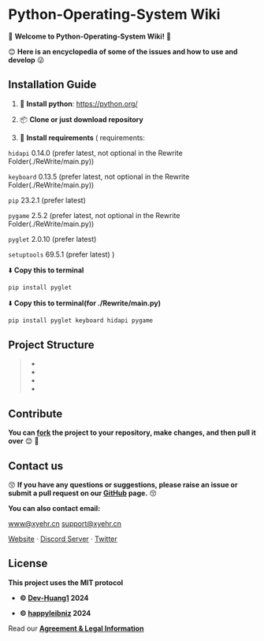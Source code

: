 # Python-Operating-System Wiki

:tada: __Welcome to Python-Operating-System Wiki!__ :tada:

😊 __Here is an encyclopedia of some of the issues and how to use and develop__ 😜

## Installation Guide

1. 💾 __Install python__: 
 https://python.org/

2. 📦 __Clone or just download repository__

3. 💾 __Install requirements__ (
requirements:

`hidapi`     0.14.0 (prefer latest, not optional in the Rewrite Folder(./ReWrite/main.py))

`keyboard`   0.13.5 (prefer latest, not optional in the Rewrite Folder(./ReWrite/main.py))

`pip`        23.2.1 (prefer latest)

`pygame`     2.5.2 (prefer latest, not optional in the Rewrite Folder(./ReWrite/main.py))

`pyglet`     2.0.10 (prefer latest)

`setuptools` 69.5.1 (prefer latest)
)

⬇️ __Copy this to terminal__
```bash
pip install pyglet
```
⬇️ __Copy this to terminal(for ./Rewrite/main.py)__
```bash
pip install pyglet keyboard hidapi pygame
```

## Project Structure

> -
> -
> -
> -

## Contribute 

__You can [fork](https://github.com/happyleibniz/Python-Opreating-System/fork) the project to your repository, make changes, and then pull it over__ 😊 🎉

## Contact us

😚 __If you have any questions or suggestions, please raise an issue or submit a pull request on our [GitHub](https://github.com/happyleibniz/Python-Opreating-System/issue) page.__ 😚

__You can also contact email:__

www@xyehr.cn
support@xyehr.cn

[Website](www.xyehr.cn) · [Discord Server](https://discord.gg/2fvuvT5nRm) · [Twitter](https://x.com/Python_OS)

## License

__This project uses the MIT protocol__

- __©️ [Dev-Huang1](https://github.com/Dev-Huang1) 2024__

- __©️ [happyleibniz](https://github.com/happyleibniz) 2024__


Read our __[Agreement & Legal Information](https://github.com/happyleibniz/Python-Operating-System/wiki/Agreement-&-Legal-Information)__
